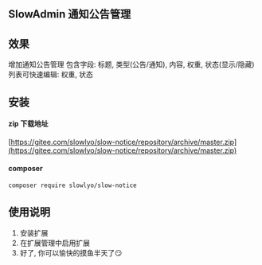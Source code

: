 ## SlowAdmin 通知公告管理

## 效果

增加通知公告管理
包含字段: 标题, 类型(公告/通知), 内容, 权重, 状态(显示/隐藏)
列表可快速编辑: 权重, 状态

## 安装

#### zip 下载地址

[https://gitee.com/slowlyo/slow-notice/repository/archive/master.zip](https://gitee.com/slowlyo/slow-notice/repository/archive/master.zip)

#### composer

```bash
composer require slowlyo/slow-notice
```

## 使用说明

1. 安装扩展
2. 在扩展管理中启用扩展
3. 好了, 你可以愉快的摸鱼半天了😏
